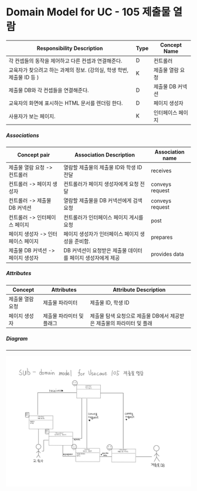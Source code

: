 # Domain Model for UC - 105 제출물 열람

| Responsibility Description                                   | Type | Concept Name      |
| ------------------------------------------------------------ | ---- | ----------------- |
| 각 컨셉들의 동작을 제어하고 다른 컨셉과 연결해준다.          | D    | 컨트롤러          |
| 교육자가 찾으려고 하는 과제의 정보. (강의실, 학생 학번, 제출물 ID 등 ) | K    | 제출물 열람 요청  |
| 제출물 DB와 각 컨셉들을 연결해준다.                          | D    | 제출물 DB 커넥션  |
| 교육자의 화면에 표시하는 HTML 문서를 렌더링 한다.            | D    | 페이지 생성자     |
| 사용자가 보는 페이지.                                        | K    | 인터페이스 페이지 |

##### Associations

| Concept pair                       | Association Description                                     | Association name |
| ---------------------------------- | ----------------------------------------------------------- | ---------------- |
| 제출물 열람 요청 -> 컨트롤러       | 열람할 제출물의 제출물 ID와 학생 ID 전달                    | receives         |
| 컨트롤러 -> 페이지 생성자          | 컨트롤러가 페이지 생성자에게 요청 전달                      | conveys request  |
| 컨트롤러 -> 제출물 DB 커넥션       | 열람할 제출물을 DB 커넥션에게 검색 요청                     | conveys request  |
| 컨트롤러 -> 인터페이스 페이지      | 컨트롤러가 인터페이스 페이지 게시를 요청                    | post             |
| 페이지 생성자 -> 인터페이스 페이지 | 페이지 생성자가 인터페이스 페이지 생성을 준비함.            | prepares         |
| 제출물 DB 커넥션 -> 페이지 생성자  | DB 커넥션이 요청받은 제출물 데이터를 페이지 생성자에게 제공 | provides data    |

##### Attributes

| Concept          | Attributes                | Attribute Description                                        |
| ---------------- | ------------------------- | ------------------------------------------------------------ |
| 제출물 열람 요청 | 제출물 파라미터           | 제출물 ID, 학생 ID                                           |
| 페이지 생성자    | 제출물 파라미터 및 플래그 | 제출물 탐색 요청으로 제출물 DB에서 제공받은 제출물의 파라미터 및 플래 |

##### Diagram
-------
![DM105](../img/Sub%20DM%20diagram%20for%20UC%20-%20105%20제출물%20열람.jpg)